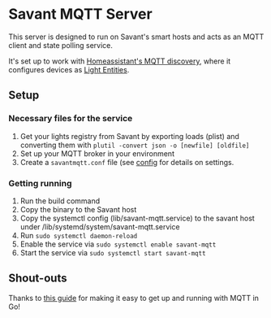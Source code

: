 # Savant MQTT Server

This server is designed to run on Savant's smart hosts and acts as an MQTT
client and state polling service.

It's set up to work with [Homeassistant's MQTT discovery](https://www.home-assistant.io/docs/mqtt/discovery/), where it configures devices as [Light Entities](https://www.home-assistant.io/integrations/light.mqtt).

## Setup

### Necessary files for the service

1. Get your lights registry from Savant by exporting loads (plist) and
   converting them with `plutil -convert json -o [newfile] [oldfile]`
2. Set up your MQTT broker in your environment
3. Create a `savantmqtt.conf` file (see [config](./config/config.go) for
   details on settings.

### Getting running

1. Run the build command
2. Copy the binary to the Savant host
3. Copy the systemctl config (lib/savant-mqtt.service) to the savant host
   under /lib/systemd/system/savant-mqtt.service
4. Run `sudo systemctl daemon-reload`
5. Enable the service via `sudo systemctl enable savant-mqtt`
6. Start the service via `sudo systemctl start savant-mqtt`

## Shout-outs

Thanks to [this guide](https://levelup.gitconnected.com/how-to-use-mqtt-with-go-89c617915774) for making it easy to get up and running with MQTT in Go!
